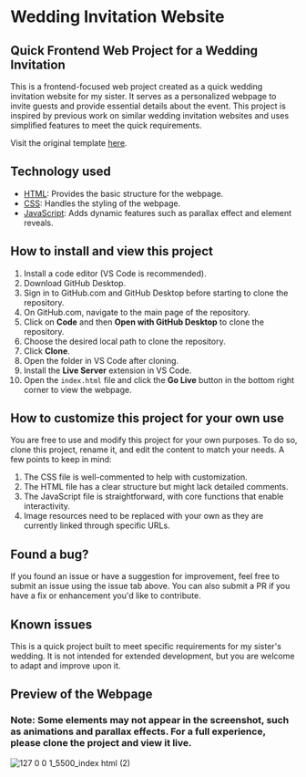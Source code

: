# Wedding Invitation Website

## Quick Frontend Web Project for a Wedding Invitation

This is a frontend-focused web project created as a quick wedding invitation website for my sister. It serves as a personalized webpage to invite guests and provide essential details about the event. This project is inspired by previous work on similar wedding invitation websites and uses simplified features to meet the quick requirements.

Visit the original template [here](https://github.com/archakNath/wedding-invitation-website/tree/main). 

## Technology used
* [HTML](./index.html): Provides the basic structure for the webpage.
* [CSS](./style.css): Handles the styling of the webpage.
* [JavaScript](./main.js): Adds dynamic features such as parallax effect and element reveals.

## How to install and view this project

1. Install a code editor (VS Code is recommended).
2. Download GitHub Desktop.
3. Sign in to GitHub.com and GitHub Desktop before starting to clone the repository.
4. On GitHub.com, navigate to the main page of the repository.
5. Click on **Code** and then **Open with GitHub Desktop** to clone the repository.
6. Choose the desired local path to clone the repository.
7. Click **Clone**.
8. Open the folder in VS Code after cloning.
9. Install the **Live Server** extension in VS Code.
10. Open the `index.html` file and click the **Go Live** button in the bottom right corner to view the webpage.

## How to customize this project for your own use

You are free to use and modify this project for your own purposes. To do so, clone this project, rename it, and edit the content to match your needs. A few points to keep in mind:

1. The CSS file is well-commented to help with customization.
2. The HTML file has a clear structure but might lack detailed comments.
3. The JavaScript file is straightforward, with core functions that enable interactivity.
4. Image resources need to be replaced with your own as they are currently linked through specific URLs.

## Found a bug?
If you found an issue or have a suggestion for improvement, feel free to submit an issue using the issue tab above. You can also submit a PR if you have a fix or enhancement you'd like to contribute.

## Known issues
This is a quick project built to meet specific requirements for my sister's wedding. It is not intended for extended development, but you are welcome to adapt and improve upon it.

## Preview of the Webpage
### Note: Some elements may not appear in the screenshot, such as animations and parallax effects. For a full experience, please clone the project and view it live.
![127 0 0 1_5500_index html (2)](https://user-images.githubusercontent.com/112867859/209858898-aad8b895-f5ff-4a18-9afd-d1ac80668bf7.png)
